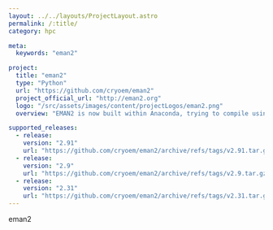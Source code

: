 ```yaml
---
layout: ../../layouts/ProjectLayout.astro
permalink: /:title/
category: hpc

meta:
  keywords: "eman2"

project:
  title: "eman2"
  type: "Python"
  url: "https://github.com/cryoem/eman2"
  project_official_url: "http://eman2.org"
  logo: "/src/assets/images/content/projectLogos/eman2.png"
  overview: "EMAN2 is now built within Anaconda, trying to compile using system dependencies (without Anaconda) may be possible, but is not supported."

supported_releases:
  - release:
    version: "2.91"
    url: "https://github.com/cryoem/eman2/archive/refs/tags/v2.91.tar.gz"
  - release:
    version: "2.9"
    url: "https://github.com/cryoem/eman2/archive/refs/tags/v2.9.tar.gz"
  - release:
    version: "2.31"
    url: "https://github.com/cryoem/eman2/archive/refs/tags/v2.31.tar.gz"
---
```


<p>eman2</p>
